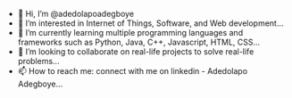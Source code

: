 - 👋 Hi, I’m @adedolapoadegboye
- 👀 I’m interested in Internet of Things, Software, and Web development...
- 🌱 I’m currently learning multiple programming languages and frameworks such as Python, Java, C++, Javascript, HTML, CSS...
- 💞️ I’m looking to collaborate on real-life projects to solve real-life problems...
- 📫 How to reach me: connect with me on linkedin - Adedolapo Adegboye...

<!---
adedolapoadegboye/adedolapoadegboye is a ✨ special ✨ repository because its `README.md` (this file) appears on your GitHub profile.
You can click the Preview link to take a look at your changes.
--->
